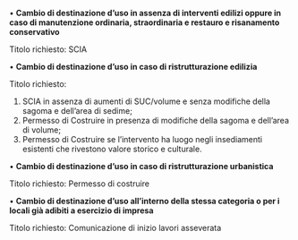 •	**Cambio di destinazione d’uso in assenza di interventi edilizi oppure in caso di manutenzione ordinaria, straordinaria e restauro e risanamento conservativo**

Titolo richiesto: SCIA


•	**Cambio di destinazione d’uso in caso di ristrutturazione edilizia**

Titolo richiesto:
1.	SCIA in assenza di aumenti di SUC/volume e senza modifiche della sagoma e dell’area di sedime;
2.	Permesso di Costruire in presenza di modifiche della sagoma e dell’area di volume;
3.	Permesso di Costruire se l’intervento ha luogo negli insediamenti esistenti che rivestono valore storico e culturale.


•	**Cambio di destinazione d’uso in caso di ristrutturazione urbanistica**

Titolo richiesto: Permesso di costruire


•	**Cambio di destinazione d’uso all’interno della stessa categoria o per i locali già adibiti a esercizio di impresa**

Titolo richiesto: Comunicazione di inizio lavori asseverata
